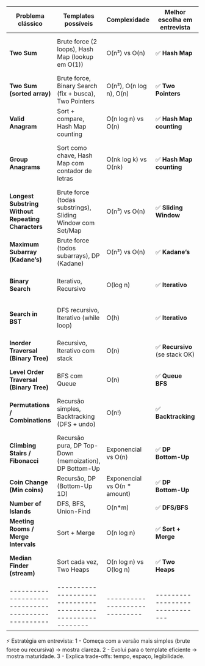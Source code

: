 | Problema clássico                                  | Templates possíveis                                        | Complexidade                  | Melhor escolha em entrevista   | Notas                                                   |
| -------------------------------------------------- | ---------------------------------------------------------- | ----------------------------- | ------------------------------ | ------------------------------------------------------- |
| **Two Sum**                                        | Brute force (2 loops), Hash Map (lookup em O(1))           | O(n²) vs O(n)                 | ✅ **Hash Map**                | Brute force é fácil de explicar como ponto de partida.  |
| **Two Sum (sorted array)**                         | Brute force, Binary Search (fix + busca), Two Pointers     | O(n²), O(n log n), O(n)       | ✅ **Two Pointers**            | Mais elegante, sem extra space.                         |
| **Valid Anagram**                                  | Sort + compare, Hash Map counting                          | O(n log n) vs O(n)            | ✅ **Hash Map counting**       | Sort funciona mas é mais lento.                         |
| **Group Anagrams**                                 | Sort como chave, Hash Map com contador de letras           | O(nk log k) vs O(nk)          | ✅ **Hash Map counting**       | Versão counting é mais otimizada, mas sort é aceitável. |
| **Longest Substring Without Repeating Characters** | Brute force (todas substrings), Sliding Window com Set/Map | O(n³) vs O(n)                 | ✅ **Sliding Window**          | Um dos problemas mais típicos de sliding window.        |
| **Maximum Subarray (Kadane’s)**                    | Brute force (todos subarrays), DP (Kadane)                 | O(n²) vs O(n)                 | ✅ **Kadane’s**                | Resposta esperada em entrevistas.                       |
| **Binary Search**                                  | Iterativo, Recursivo                                       | O(log n)                      | ✅ **Iterativo**               | Iterativo é mais robusto (evita stack overflow).        |
| **Search in BST**                                  | DFS recursivo, Iterativo (while loop)                      | O(h)                          | ✅ **Iterativo**               | Ambos aceites, iterativo mais direto.                   |
| **Inorder Traversal (Binary Tree)**                | Recursivo, Iterativo com stack                             | O(n)                          | ✅ **Recursivo** (se stack OK) | Iterativo útil se stack overflow for preocupação.       |
| **Level Order Traversal (Binary Tree)**            | BFS com Queue                                              | O(n)                          | ✅ **Queue BFS**               | Padrão clássico.                                        |
| **Permutations / Combinations**                    | Recursão simples, Backtracking (DFS + undo)                | O(n!)                         | ✅ **Backtracking**            | Deve ser sempre explicado como backtracking.            |
| **Climbing Stairs / Fibonacci**                    | Recursão pura, DP Top-Down (memoization), DP Bottom-Up     | Exponencial vs O(n)           | ✅ **DP Bottom-Up**            | Mas bom começar explicando a recursão simples.          |
| **Coin Change (Min coins)**                        | Recursão, DP (Bottom-Up 1D)                                | Exponencial vs O(n \* amount) | ✅ **DP Bottom-Up**            | É exatamente o que esperam.                             |
| **Number of Islands**                              | DFS, BFS, Union-Find                                       | O(n\*m)                       | ✅ **DFS/BFS**                 | Union-Find é “plus points”.                             |
| **Meeting Rooms / Merge Intervals**                | Sort + Merge                                               | O(n log n)                    | ✅ **Sort + Merge**            | Muito clássico.                                         |
| **Median Finder (stream)**                         | Sort cada vez, Two Heaps                                   | O(n log n) vs O(log n)        | ✅ **Two Heaps**               | Um dos problemas de design mais pedidos.                |
| -------------------------------------------------- | ---------------------------------------------------------- | ----------------------------- | ------------------------------ | ------------------------------------------------------- |

⚡ Estratégia em entrevista:
1 - Começa com a versão mais simples (brute force ou recursiva) → mostra clareza.
2 - Evolui para o template eficiente → mostra maturidade.
3 - Explica trade-offs: tempo, espaço, legibilidade.
